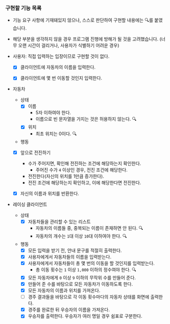 ### 구현할 기능 목록

- 기능 요구 사항에 기재돼있지 않으나, 스스로 판단하여 구현할 내용에는 🔍를 붙였습니다.
- 해당 부분을 생각하지 않을 경우 프로그램 진행에 방해가 될 것을 고려했습니다. (너무 오랜 시간이 걸리거나, 사용자가 식별하기 어려운 경우)


- 사용자: 직접 입력하는 입장이므로 구현할 것이 없다.
  - [x] 클라이언트에 자동차의 이름을 입력한다.
  - [x] 클라이언트에 몇 번 이동할 것인지 입력한다.


- 자동차
  - 상태
    - [x] 이름
      - 5자 이하여야 한다.
      - 이름으로 빈 문자열을 가지는 것은 허용하지 않는다. 🔍
    - [x] 위치
      - 최초 위치는 0이다. 🔍

  - 행동
  - [x] 앞으로 전진하기
    - 수가 주어지면, 확인해 전진하는 조건에 해당하는지 확인한다.
      - 주어진 수가 `4` 이상인 경우, 전진 조건에 해당한다.
    - 전진한다(자신의 위치를 1만큼 증가한다).
    - 전진 조건에 해당하는지 확인하고, 이에 해당한다면 전진한다.
  - [x] 자신의 이름과 위치를 반환한다.


- 레이싱 클라이언트
  - 상태
    - [x] 자동차들을 관리할 수 있는 리스트
      - 자동차의 이름들 중, 중복되는 이름이 존재하면 안 된다. 🔍
      - 자동차의 개수는 `1`대 이상 `10`대 이하여야 한다. 🔍

  - 행동
    - [x] 모든 입력을 받기 전, 안내 문구를 적절히 출력한다.
    - [x] 사용자에게서 자동차들의 이름을 입력받는다.
    - [x] 사용자에게서 자동차들이 총 몇 번의 이동을 할 것인지를 입력받는다.
      - 총 이동 횟수는 `1` 이상 `1,000` 이하의 정수여야 한다. 🔍
    - [x] 모든 자동차에게 `0` 이상 `9` 이하의 무작위 수를 만들어 준다.
    - [x] 만들어 준 수를 바탕으로 모든 자동차가 이동하도록 한다.
    - [x] 모든 자동차의 이름과 위치를 가져온다.
    - [ ] 경주 결과들을 바탕으로 각 이동 횟수마다의 자동차 상태를 화면에 출력한다.
    - [x] 경주를 완료한 뒤 우승자의 이름을 가져온다.
    - [x] 우승자를 출력한다. 우승자가 여러 명일 경우 쉼표로 구분한다.
